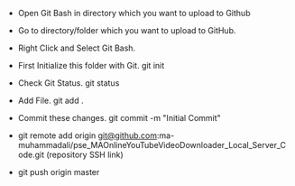 - Open Git Bash in directory which you want to upload to Github

- Go to directory/folder which you want to upload to GitHub.

- Right Click and Select Git Bash.

- First Initialize this folder with Git. git init

- Check Git Status. git status

- Add File. git add .

- Commit these changes. git commit -m "Initial Commit"

- git remote add origin git@github.com:ma-muhammadali/pse_MAOnlineYouTubeVideoDownloader_Local_Server_Code.git (repository SSH link)

-  git push origin master
